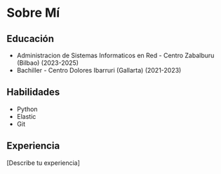 # Sobre Mí

## Educación 
- Administracion de Sistemas Informaticos en Red  - Centro Zabalburu (Bilbao) (2023-2025)
- Bachiller - Centro Dolores Ibarruri (Gallarta) (2021-2023)

## Habilidades
- Python
- Elastic
- Git

## Experiencia
[Describe tu experiencia]